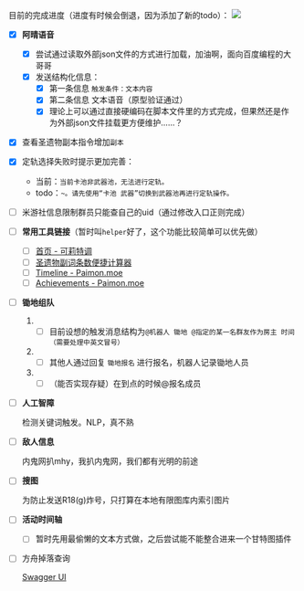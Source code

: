 

目前的完成进度（进度有时候会倒退，因为添加了新的todo）：
![](https://progress-bar.dev/10)

- [x] **阿晴语音**
	- [x] 尝试通过读取外部json文件的方式进行加载，加油啊，面向百度编程的大哥哥
	- [x] 发送结构化信息：
		- [x] 第一条信息 `触发条件：文本内容`
		- [x] 第二条信息 文本语音（原型验证通过）
		- [x] 理论上可以通过直接硬编码在脚本文件里的方式完成，但果然还是作为外部json文件挂载更方便维护……？
- [x] 查看圣遗物副本指令增加`副本`
- [x] 定轨选择失败时提示更加完善：
	* 当前：`当前卡池非武器池，无法进行定轨。`
	* todo：`~。请先使用“卡池 武器”切换到武器池再进行定轨操作。`


- [ ] 米游社信息限制群员只能查自己的uid（通过修改入口正则完成）

- [ ] **常用工具链接**（暂时叫`helper`好了，这个功能比较简单可以优先做）

	- [ ] [首页 - 可莉特调](https://genshin.pub/)
	- [ ] [圣遗物副词条数便捷计算器](http://spongem.com/ajglz/ys/ys.html)
	- [ ] [Timeline - Paimon.moe](https://paimon.moe/timeline)
	- [ ] [Achievements - Paimon.moe](https://paimon.moe/achievement)

- [ ] **锄地组队**

  1. - [ ] 目前设想的触发消息结构为`@机器人 锄地 @指定的某一名群友作为房主 时间（需要处理中英文冒号）`
  2. - [ ] 其他人通过回复 `锄地报名` 进行报名，机器人记录锄地人员
  3. - [ ] （能否实现存疑）在到点的时候@报名成员

- [ ] **人工智障**

	检测关键词触发。NLP，真不熟

- [ ] **敌人信息**

	内鬼网扒mhy，我扒内鬼网，我们都有光明的前途

- [ ] **搜图**

  为防止发送R18(g)炸号，只打算在本地有限图库内索引图片


- [ ] **活动时间轴**
	- [ ] 暂时先用最偷懒的文本方式做，之后尝试能不能整合进来一个甘特图插件

- [ ] 方舟掉落查询

	[Swagger UI](https://penguin-stats.io/PenguinStats/swagger/swagger-ui.html#/)
